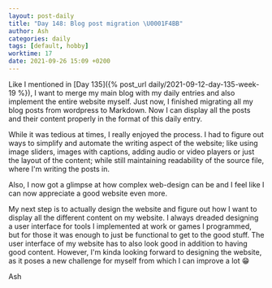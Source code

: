```yaml
---
layout: post-daily
title: "Day 148: Blog post migration \U0001F4BB"
author: Ash
categories: daily
tags: [default, hobby]
worktime: 17
date: 2021-09-26 15:09 +0200
---
```

Like I mentioned in [Day 135]({% post_url daily/2021-09-12-day-135-week-19 %}), I want to merge my main blog with my daily entries and also implement the entire website myself. Just now, I finished migrating all my blog posts from wordpress to Markdown. Now I can display all the posts and their content properly in the format of this daily entry.

While it was tedious at times, I really enjoyed the process. I had to figure out ways to simplify and automate the writing aspect of the website; like using image sliders, images with captions, adding audio or video players or just the layout of the content; while still maintaining readability of the source file, where I'm writing the posts in.

Also, I now got a glimpse at how complex web-design can be and I feel like I can now appreciate a good website even more.

My next step is to actually design the website and figure out how I want to display all the different content on my website. I always dreaded designing a user interface for tools I implemented at work or games I programmed, but for those it was enough to just be functional to get to the good stuff. The user interface of my website has to also look good in addition to having good content. However, I'm kinda looking forward to designing the website, as it poses a new challenge for myself from which I can improve a lot 😁

Ash
